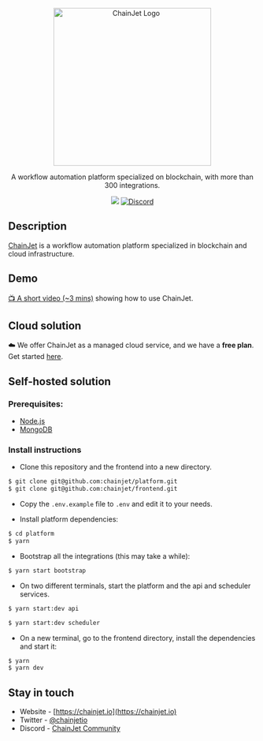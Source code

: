 <p align="center">
  <a href="https://chainjet.io" target="blank"><img src="https://chainjet.io/logo.svg" width="320" alt="ChainJet Logo" /></a>
</p>
  
<p align="center">A workflow automation platform specialized on blockchain, with more than 300 integrations.</p>
<p align="center">
  <a href="https://twitter.com/chainjetio"><img src="https://img.shields.io/twitter/follow/chainjetio.svg?style=social&label=Follow"></a>
  <a href="https://discord.gg/QFnSwqj9YH" target="_blank"><img src="https://img.shields.io/badge/discord-online-brightgreen.svg" alt="Discord"/></a>
</p>

## Description

[ChainJet](https://chainjet.io) is a workflow automation platform specialized in blockchain and cloud infrastructure.

## Demo

[:tv: A short video (~3 mins)](https://www.youtube.com/watch?v=zCaqp2JnFA0) showing how to use ChainJet.

## Cloud solution

:cloud: We offer ChainJet as a managed cloud service, and we have a **free plan**. Get started [here](https://chainjet.io).

## Self-hosted solution

### Prerequisites:

- [Node.js](https://nodejs.org)
- [MongoDB](https://www.mongodb.com)

### Install instructions

* Clone this repository and the frontend into a new directory.

```bash
$ git clone git@github.com:chainjet/platform.git
$ git clone git@github.com:chainjet/frontend.git
```

* Copy the `.env.example` file to `.env` and edit it to your needs.

* Install platform dependencies:

```bash
$ cd platform
$ yarn
```

* Bootstrap all the integrations (this may take a while):

```bash
$ yarn start bootstrap
```

* On two different terminals, start the platform and the api and scheduler services.

```bash
$ yarn start:dev api
```

```bash
$ yarn start:dev scheduler
```

* On a new terminal, go to the frontend directory, install the dependencies and start it:

```bash
$ yarn
$ yarn dev
```

## Stay in touch

- Website - [https://chainjet.io](https://chainjet.io)
- Twitter - [@chainjetio](https://twitter.com/chainjetio)
- Discord - [ChainJet Community](https://discord.gg/QFnSwqj9YH)
